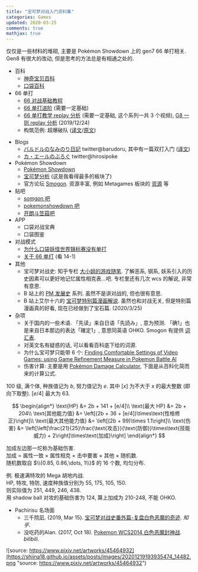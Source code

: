 ```yaml
---
title: "宝可梦对战入门资料集"
categories: Games
updated: 2020-03-25
comments: true
mathjax: true
---
```


仅仅是一些材料的堆砌, 主要是 Pokémon Showdown 上的 gen7 66 单打相关. Gen8 有很大的改动, 但是思考的方法总是有相通之处的.

- 百科
    - [神奇宝贝百科](https://wiki.52poke.com/wiki/%E4%B8%BB%E9%A1%B5)
    - [口袋百科](http://www.pokemon.name/wiki/%E9%A6%96%E9%A1%B5)
- 66 单打
    - [66 对战基础教程](https://yiqixie.com/d/home/fcABLqhwPAERgUsMg00zSXVNz)
    - [66 单打进阶](https://zhuanlan.zhihu.com/p/34888897) (需要一定基础)
    - [66 单打教学 replay 分析](https://www.bilibili.com/video/av20160557) (需要一定基础, 这个系列一共 3 个视频), [G8 一则 replay 分析](https://www.bilibili.com/video/av80472994) (2019/12/24)
    - 构筑范例: 超爆破队 ([译文](https://tieba.baidu.com/p/5492625848?red_tag=3467346667)/[原文](https://www.smogon.com/forums/threads/usum-psyspam-offense-peaked-1-by-btb-ayevon-2100-elo.3623157/))
<!-- more -->
- Blogs
    - [バルドルのなみのり日記](http://barudoru.hatenablog.com/) twitter@barudoru, 其中有一篇双打入门 ([译文](https://tieba.baidu.com/p/4989084112?red_tag=0546073896))
    - [カ・エールのぶろぐ](http://hiromoti.hatenablog.com/) twitter@hirosipoke
- Pokémon Showdown
    - [Pokémon Showdown](https://pokemonshowdown.com/)
    - [宝可梦分析](https://www.smogon.com/dex/sm/pokemon/) (这是我看得最多的板块了)
    - 官方论坛 [Smogon](https://www.smogon.com/forums/). 资源丰富, 例如 Metagames 板块的 [资源](https://www.smogon.com/forums/forums/overused.387/?prefix_id=181) 等
- 贴吧
    - [somgon 吧](https://tieba.baidu.com/f?kw=smogon&ie=utf-8&tp=0)
    - [pokemonshowdown 吧](https://tieba.baidu.com/f?kw=pokemonshowdown)
    - [开朗斗笠菇吧](https://tieba.baidu.com/f?kw=%E5%BC%80%E6%9C%97%E6%96%97%E7%AC%A0%E8%8F%87&ie=utf-8&tab=main)
- APP
    - 口袋对战宝典
    - 口袋图鉴
- 对战模式
    - [为什么口袋妖怪世界锦标赛没有单打](https://www.zhihu.com/question/24985569/answer/81853292?tdsourcetag=s_pcqq_aiomsg)
    - [关于 66 单打](https://www.zhihu.com/question/49561076/answer/117070939) (看 14-1)
-  其他
    - 宝可梦对战史: 知乎专栏 [大小姐的游戏随笔](https://zhuanlan.zhihu.com/c_29687970). 了解恶系, 钢系, 妖系引入的历史因素可以更好地记忆属性相克表...吧. 专栏里还有几次 wcs 的解说, 非常有意思.
    - B 站上的 [PM 发展史](https://www.bilibili.com/video/av23225621) 系列. 虽然不是讲对战的, 但也很有意思.
    - B 站上艾尔十六的 [宝可梦特别篇漫画解说](https://www.bilibili.com/video/BV1tK4y1C7Sd). 虽然也和对战无关, 但是特别篇漫画真的好看, 现在已经做到了宝石篇. (2020/3/25)
- 杂项
    - 关于国内的一些术语. 「先读」来自日语「先読み」, 意为预测. 「确1」也是来自日本那边的表达「確定1」, 意思同英语 OHKO. Smogon 有提供 [词汇表](https://www.smogon.com/dp/articles/pokemon_dictionary).
    - 对英文名有疑惑的话, 可以看看百科底下给的词源.
    - 为什么宝可梦只能带 6 个: [Finding Comfortable Settings of Video Games: using Game Refinement Measure in Pokemon Battle AI](https://www.researchgate.net/publication/309476022_Finding_Comfortable_Settings_of_Video_Games_using_Game_Refinement_Measure_in_Pokemon_Battle_AI)
    - 伤害计算: 主要是用 [Pokémon Damage Calculator](https://pokemonshowdown.com/damagecalc/), 下面是从百科化简而来的计算公式.

100 级, 满个体, 种族值记为 $b$, 努力值记为 $e$. 其中 $[x]$ 为不大于 $x$ 的最大整数 (即向下取整). $[e/4]$ 最大为 63.

$$
\begin{align*}
\text{HP} &= 2b + 141 + [e/4]\\
\text{最大 HP} &= 2b + 204\\
\text{其他能力值} &= \left[(2b + 36 + [e/4])\times\text{性格修正}\right]\\
\text{最大其他能力值} &= \left[(2b + 99)\times 1.1\right]\\
\text{伤害} &= \left[\left[\frac{21}{25}\frac{\text{攻击}}{\text{防御}}\times\text{技能威力} + 2\right]\times\text{加成}\right]
\end{align*}
$$

加成左边那一坨称为基础伤害.  
加成 = 属性一致 × 属性相克 × 击中要害 × 其他 × 随机数.  
随机数取自 $\\{0.85, 0.86,\dots, 1\\}$ 的 16 个数, 均匀分布.

例. 极速满特攻的 Mega 胡地内战.  
HP, 特攻, 特防, 速度种族值分别为 55, 175, 105, 150.  
则实际值为 251, 449, 246, 438.  
用 shadow ball 对攻的基础伤害为 124, 算上加成为 210-248, 不能 OHKO.

- Pachirisu 名场面
    - 三千院凪. (2019, Mar 15). [宝可梦对战史番外篇-复盘白色恶魔的奇迹](https://zhuanlan.zhihu.com/p/59312357). *知乎*.
    - 没吃药的Alan. (2017, Oct 18). [Pokemon WCS2014 白色恶魔封神战](https://www.bilibili.com/video/BV1Mx411M7pT). *bilibili*.
    
![source: https://www.pixiv.net/artworks/45464932](https://shiina18.github.io/assets/posts/images/20201219193935474_14482.png "source: https://www.pixiv.net/artworks/45464932")